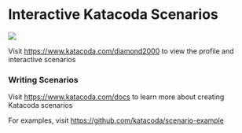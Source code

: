 # Interactive Katacoda Scenarios

[![](http://shields.katacoda.com/katacoda/diamond2000/count.svg)](https://www.katacoda.com/diamond2000 "Get your profile on Katacoda.com")

Visit https://www.katacoda.com/diamond2000 to view the profile and interactive scenarios

### Writing Scenarios
Visit https://www.katacoda.com/docs to learn more about creating Katacoda scenarios

For examples, visit https://github.com/katacoda/scenario-example
